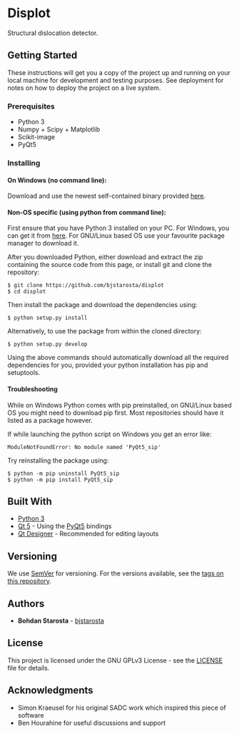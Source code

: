 # Displot

Structural dislocation detector.

## Getting Started

These instructions will get you a copy of the project up and running on your local machine for development and testing purposes. See deployment for notes on how to deploy the project on a live system.

### Prerequisites

* Python 3
* Numpy + Scipy + Matplotlib
* Scikit-image
* PyQt5

### Installing

#### On Windows (no command line):

Download and use the newest self-contained binary provided [here](https://github.com/bjstarosta/displot/releases).

#### Non-OS specific (using python from command line):

First ensure that you have Python 3 installed on your PC. For Windows, you can get it from [here](https://www.python.org/downloads/windows/). For GNU/Linux based OS use your favourite package manager to download it.

After you downloaded Python, either download and extract the zip containing the source code from this page, or install git and clone the repository:

```
$ git clone https://github.com/bjstarosta/displot  
$ cd displot
```

Then install the package and download the dependencies using:

```
$ python setup.py install
```

Alternatively, to use the package from within the cloned directory:

```
$ python setup.py develop
```

Using the above commands should automatically download all the required dependencies for you, provided your python installation has pip and setuptools.

#### Troubleshooting

While on Windows Python comes with pip preinstalled, on GNU/Linux based OS you might need to download pip first. Most repositories should have it listed as a package however.

If while launching the python script on Windows you get an error like:
```
ModuleNotFoundError: No module named 'PyQt5_sip'
```
Try reinstalling the package using:
```
$ python -m pip uninstall PyQt5_sip
$ python -m pip install PyQt5_sip
```

## Built With

* [Python 3](https://www.python.org/)
* [Qt 5](http://doc.qt.io/qt-5/qt5-intro.html) - Using the [PyQt5](https://pypi.org/project/PyQt5/) bindings
* [Qt Designer](http://doc.qt.io/qt-5/qtdesigner-manual.html) - Recommended for editing layouts

## Versioning

We use [SemVer](http://semver.org/) for versioning. For the versions available, see the [tags on this repository](https://github.com/your/project/tags).

## Authors

* **Bohdan Starosta** - [bjstarosta](https://github.com/bjstarosta)

## License

This project is licensed under the GNU GPLv3 License - see the [LICENSE](LICENSE) file for details.

## Acknowledgments

* Simon Kraeusel for his original SADC work which inspired this piece of software
* Ben Hourahine for useful discussions and support
